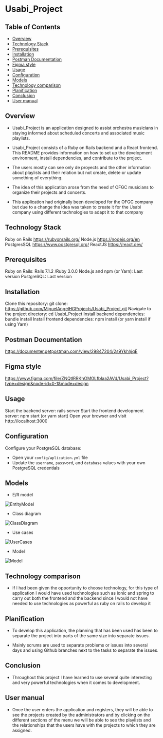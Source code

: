 # Usabi_Project

## Table of Contents

- [Overview](#overview)
- [Technology Stack](#technology-stack)
- [Prerequisites](#prerequisites)
- [Installation](#installation)
- [Postman Documentation](#postman-documentation)   
- [Figma style](#figma-style)   
- [Usage](#usage)
- [Configuration](#configuration)
- [Models](#models)
- [Technology comparison](#technology-comparison)
- [Planification](#planification)
- [Conclusion](#conclusion)
- [User manual](#user-manual)

## Overview

- Usabi_Project is an application designed to assist orchestra musicians in staying informed about scheduled concerts and associated music playlists.

- Usabi_Project consists of a Ruby on Rails backend and a React frontend. This README provides information on how to set up the development environment, install dependencies, and contribute to the project.

- The users mostly can see only de proyects and the other information about playlists and their relation but not create, delete or update something of everything.

- The idea of this application arose from the need of OFGC musicians to organize their projects and concerts.

- This application had originally been developed for the OFGC company but due to a change the idea was taken to create it for the Usabi company using different technologies to adapt it to that company

## Technology Stack
Ruby on Rails https://rubyonrails.org/
Node.js https://nodejs.org/en
PostgresSQL https://www.postgresql.org/
ReactJS https://react.dev/

## Prerequisites
Ruby on Rails: Rails 7.1.2 /Ruby 3.0.0
Node.js and npm (or Yarn): Last version
PostgreSQL: Last version

## Installation
Clone this repository: git clone: https://github.com/MiguelAngelHGProjects/Usabi_Project.git
Navigate to the project directory: cd Usabi_Project
Install backend dependencies: bundle install
Install frontend dependencies: npm install (or yarn install if using Yarn)  

## Postman Documentation
https://documenter.getpostman.com/view/29847204/2s9YkhhjqE

## Figma style
https://www.figma.com/file/ZNQtIRRKhOMOLfblaa2AVd/Usabi_Project?type=design&node-id=0-1&mode=design

## Usage
Start the backend server: rails server
Start the frontend development server: npm start (or yarn start)
Open your browser and visit http://localhost:3000

## Configuration

Configure your PostgreSQL database:

- Open your `config/aplication.yml` file
- Update the `username`, `password`, and `database` values with your own PostgreSQL credentials

## Models 
- E/R model

![EntityModel](imagesModels/EntityModel.png)
- Class diagram

![ClassDiagram](imagesModels/ClassDiagram.png)
- Use cases

![UserCases](imagesModels/UserCases.png)

- Model

![Model](imagesModels/Modelo.png)

## Technology comparison
- If I had been given the opportunity to choose technology, for this type of application I would have used technologies such as ionic and spring to carry out both the frontend and the backend since I would not have needed to use technologies as powerful as ruby on rails to develop it

## Planification
- To develop this application, the planning that has been used has been to separate the project into parts of the same size into separate issues.

- Mainly scrums are used to separate problems or issues into several days and using Github branches next to the tasks to separate the issues.

## Conclusion
- Throughout this project I have learned to use several quite interesting and very powerful technologies when it comes to development.

## User manual
- Once the user enters the application and registers, they will be able to see the projects created by the administrators and by clicking on the different sections of the menu we will be able to see the playlists and the relationships that the users have with the projects to which they are assigned.